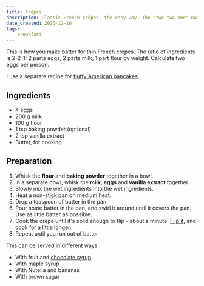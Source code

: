 ```yaml
---
title: Crêpes
description: Classic French crêpes, the easy way. The "two-two-one" name comes from the ratio of ingredients.
date_created: 2020-12-10
tags:
    breakfast
---
```


This is how you make batter for thin French crêpes. The ratio of ingredients is 2-2-1: 2 parts eggs, 2 parts milk, 1 part flour by weight. Calculate two eggs per person.

I use a separate recipe for [fluffy American pancakes](/recipes/thick-pancakes).

## Ingredients

- 4 eggs
- 200 g milk
- 100 g flour
- 1 tsp baking powder (optional)
- 2 tsp vanilla extract
- Butter, for cooking

## Preparation

1. Whisk the **flour** and **baking powder** together in a bowl.
2. In a separate bowl, whisk the **milk**, **eggs** and **vanilla extract** together.
3. Slowly mix the wet ingredients into the wet ingredients.
4. Heat a non-stick pan on medium heat.
5. Drop a teaspoon of butter in the pan.
6. Pour some batter in the pan, and swirl it around until it covers the pan. Use as little batter as possible.
7. Cook the crêpe until it's solid enough to flip - about a minute. [Flip it](https://www.youtube.com/watch?v=i0A-Uo8kkPI), and cook for a little longer.
8. Repeat until you run out of batter

This can be served in different ways:

- With fruit and [chocolate syrup](/recipes/chocolate-syrup)
- With maple syrup
- With Nutella and bananas
- With brown sugar


